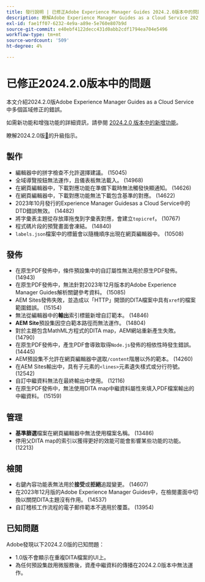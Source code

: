 ```yaml
---
title: 發行說明 | 已修正Adobe Experience Manager Guides 2024.2.0版本中的問題
description: 瞭解Adobe Experience Manager Guides as a Cloud Service 2024.2.0版中的錯誤修正。
exl-id: fae1ff07-6232-4e9a-a89e-5e760e807b9d
source-git-commit: e40ebf4122decc431d0abb2cdf1794ea704e5496
workflow-type: tm+mt
source-wordcount: '509'
ht-degree: 4%

---
```


# 已修正2024.2.0版本中的問題

本文介紹2024.2.0版Adobe Experience Manager Guides as a Cloud Service中多個區域修正的錯誤。

如需新功能和增強功能的詳細資訊，請參閱 [2024.2.0 版本中的新增功能](whats-new-2024-2-0.md)。

瞭解2024.2.0版[&#128279;](upgrade-instructions-2024-2-0.md)的升級指示。



## 製作

- 編輯器中的拼字檢查不允許選擇建議。 (15045)
- 全域導覽按鈕無法運作，且儀表板無法載入。 (14968)
- 在網頁編輯器中，下載對應功能在準備下載時無法觸發快顯通知。 (14626)
- 在網頁編輯器中，下載對應功能無法下載包含基準的對應。 (14622)
- 2023年10月發行的Experience Manager Guidesas a Cloud Service中的DTD錯誤無效。 (14482)
- 將字彙表主題從存放庫拖曳到字彙表對應，會建立`topicref`。 (10767)
- 程式碼片段的預覽畫面會凍結。 (14840)
- `labels.json`檔案中的標籤會以隨機順序出現在網頁編輯器中。 (10508)

## 發佈

- 在原生PDF發佈中，條件預設集中的自訂屬性無法用於原生PDF發佈。 (14943)
- 在原生PDF發佈中，無法針對2023年12月版本的Adobe Experience Manager Guides解析關鍵參考資料。 (15085)
- AEM Sites發佈失敗，並造成以「HTTP」開頭的DITA檔案中具有`xref`的檔案範圍錯誤。 (15154)
- 無法從編輯器中的&#x200B;**輸出**&#x200B;索引標籤新增自訂範本。 (14846)
- **AEM Site**&#x200B;預設集因空白範本路徑而無法運作。 (14804)
- 對於主題包含MathML方程式的DITA map，AEM網站重新產生失敗。 (14790)
- 在原生PDF發佈中，產生PDF會導致取得`Node.js`發佈的相依性時發生錯誤。 (14445)
- AEM預設集不允許在網頁編輯器中選取`/content`階層以外的範本。 (14260)
- 在AEM Sites輸出中，具有子元素的`<lines>`元素遺失樣式或分行符號。 (12542)
- 自訂中繼資料無法在最終輸出中使用。 (12116)
- 在原生PDF發佈中，無法使用DITA map中繼資料屬性來填入PDF檔案輸出的中繼資料。 (15159)



## 管理

- **基準篩選**&#x200B;檔案在網頁編輯器中無法使用檔案名稱。 (13486)
- 停用父DITA map的索引以獲得更好的效能可能會影響某些功能的功能。(12213)


## 檢閱

- 右鍵內容功能表無法用於&#x200B;**接受**&#x200B;或&#x200B;**拒絕**&#x200B;追蹤變更。 (14607)
- 在2023年12月版的Adobe Experience Manager Guides中，在檢閱畫面中切換以關閉DITA主題沒有作用。 (14537)
- 自訂稽核工作流程的電子郵件範本不適用於覆蓋。 (13954)

## 已知問題

Adobe發現以下2024.2.0版的已知問題：

- 1.0版不會顯示在重複DITA檔案的UI上。
- 為任何預設集啟用微服務後，資產中繼資料的傳播在2024.2.0版本中無法運作。
